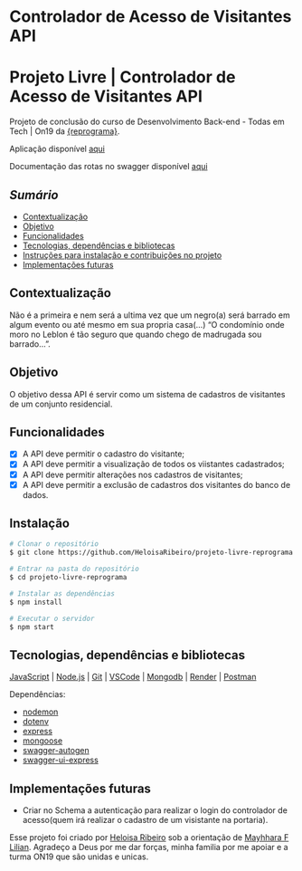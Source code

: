 # Controlador de Acesso de Visitantes API


# Projeto Livre | Controlador de Acesso de Visitantes API

Projeto de conclusão do curso de Desenvolvimento Back-end - Todas em Tech | On19 da [{reprograma}](https://reprograma.com.br/).

Aplicação disponível [aqui](https://projeto-livre-reprograma.onrender.com/)

Documentação das rotas no swagger disponível [aqui](https://projeto-livre-reprograma.onrender.com/minha-rota-de-documentacao/#/)

## *Sumário*

- [Contextualização](#contextualização)
- [Objetivo](#objetivo)
- [Funcionalidades](#funcionalidades)
- [Tecnologias, dependências e bibliotecas](#tecnologias-dependências-e-bibliotecas)
- [Instruções para instalação e contribuições no projeto](#instalação)
- [Implementações futuras](#implementações-futuras)

## Contextualização

Não é a primeira e nem será a ultima vez que um negro(a) será barrado em algum evento ou até mesmo em sua propria casa(...) “O condomínio onde moro no Leblon é tão seguro que quando chego de madrugada sou barrado...”.

## Objetivo

O objetivo dessa API é servir como um sistema de cadastros de visitantes de um conjunto residencial. 

## Funcionalidades

- [x] A API deve permitir o cadastro do visitante;
- [x] A API deve permitir a visualização de todos os viistantes cadastrados;
- [x] A API deve permitir alterações nos cadastros de visitantes;
- [x] A API deve permitir a exclusão de cadastros dos visitantes do banco de dados.

## Instalação

```bash
# Clonar o repositório
$ git clone https://github.com/HeloisaRibeiro/projeto-livre-reprograma

# Entrar na pasta do repositório
$ cd projeto-livre-reprograma

# Instalar as dependências
$ npm install

# Executar o servidor
$ npm start
```

## Tecnologias, dependências e bibliotecas

[JavaScript](https://www.javascript.com) | [Node.js](https://nodejs.org/en/) | [Git](https://git-scm.com) | [VSCode](https://code.visualstudio.com) | [Mongodb](https://www.mongodb.com) | [Render](https://render.com/) | [Postman](https://documenter.getpostman.com/view/16821311/UVRAHSEo)
 
 Dependências:
- [nodemon](https://www.npmjs.com/package/nodemon)
- [dotenv](https://www.npmjs.com/package/dotenv)
- [express](https://www.npmjs.com/package/express)
- [mongoose](https://www.npmjs.com/package/mongoose)
- [swagger-autogen](https://www.npmjs.com/package/swagger-autogen)
- [swagger-ui-express](https://www.npmjs.com/package/swagger-ui-express)

## Implementações futuras

- Criar no Schema a autenticação para realizar o login do controlador de acesso(quem irá realizar o cadastro  de um visistante na portaria).
 

Esse projeto foi criado por [Heloisa Ribeiro](https://github.com/HeloisaRibeiro) sob a orientação de [Mayhhara F Lilian](https://github.com/mflilian). Agradeço a Deus por me dar forças, minha familia por me apoiar e a turma ON19 que são unidas e unicas. 